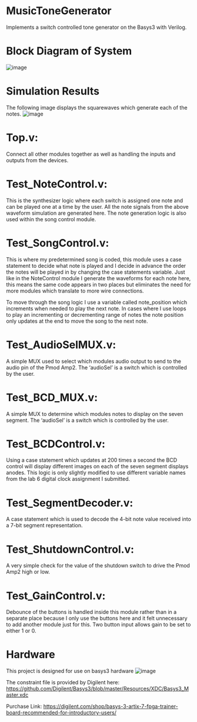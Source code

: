 # MusicToneGenerator
Implements a switch controlled tone generator on the Basys3 with Verilog.

# Block Diagram of System
![image](https://user-images.githubusercontent.com/73450165/149841784-b020c780-8ee4-4f37-b9ed-e1940bb26d20.png)

# Simulation Results

The following image displays the squarewaves which generate each of the notes.
![image](https://user-images.githubusercontent.com/73450165/149842231-07528e0c-09c0-4af7-8a5a-e2c431aa2c82.png)

# Top.v:
Connect all other modules together as well as handling the inputs and outputs from the devices.

# Test_NoteControl.v:
This is the synthesizer logic where each switch is assigned one note and can be played one at a time by the user.  All the note signals from the above waveform simulation are generated here.  The note generation logic is also used within the song control module. 

# Test_SongControl.v:
This is where my predetermined song is coded, this module uses a case statement to decide
what note is played and I decide in advance the order the notes will be played in by changing the case statements variable.  Just like in the NoteControl module I generate the waveforms for each note here, this means the same code appears in two places but eliminates the need for more modules which translate to more wire connections.

To move through the song logic I use a variable called note_position which increments when needed to play the next note.  In cases where I use loops to play an incrementing or decrementing range of notes the note position only updates at the end to move the song to the next note.

# Test_AudioSelMUX.v:
A simple MUX used to select which modules audio output to send to the audio pin of the Pmod Amp2.  The ‘audioSel’ is a switch which is controlled by the user.

# Test_BCD_MUX.v:
A simple MUX to determine which modules notes to display on the seven segment. The ‘audioSel’ is a switch which is controlled by the user.

# Test_BCDControl.v:
Using a case statement which updates at 200 times a second the BCD control will display different images on each of the seven segment displays anodes.  This logic is only slightly modified to use different variable names from the lab 6 digital clock assignment I submitted.

# Test_SegmentDecoder.v:
A case statement which is used to decode the 4-bit note value received into a 7-bit segment representation.

# Test_ShutdownControl.v:
A very simple check for the value of the shutdown switch to drive the Pmod Amp2 high or low.

# Test_GainControl.v:
Debounce of the buttons is handled inside this module rather than in a separate place because I only use the buttons here and it felt unnecessary to add another module just for this.  Two button input allows gain to be set to either 1 or 0.

# Hardware
This project is designed for use on basys3 hardware
![image](https://user-images.githubusercontent.com/73450165/149842713-76036381-a1c8-4a83-a4c9-5b4677305ea1.png)

The constraint file is provided by Digilent here:
https://github.com/Digilent/Basys3/blob/master/Resources/XDC/Basys3_Master.xdc

Purchase Link:
https://digilent.com/shop/basys-3-artix-7-fpga-trainer-board-recommended-for-introductory-users/
